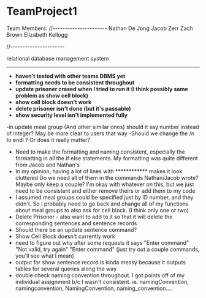 TeamProject1
============


Team Members:
//----------------------
Nathan De Jong
Jacob Zerr
Zach Brown
Elizabeth Kellogg

//----------------------


relational database management system

***************************
- **haven't tested with other teams DBMS yet**
- **formatting needs to be consistent throughout**
- **update prisoner crased when I tried to run it (I think possibly same problem as show cell block)**
- **show cell block doesn't work**
- **delete prisoner isn't done (but it's passable)**
- **show security level isn't implemented fully**


-in update meal group (And other similar ones) should it say number instead of integer?
May be more clear to users that way
-Should we change the /n to endl ? Or does it really matter?
- Need to make the formatting and naming consistent, especially the formatting in all the if else statements.
My formatting was quite different from Jacob and Nathan's
- In my opinion, having a lot of lines with ************ makes it look cluttered
Do we need all of them in the commands Nathan/Jacob wrote? Maybe only keep a couple?
I'm okay with whatever on this, but we just need to be consistent and either remove theirs or add them to my code
- I assumed meal groups could be specified just by ID number, and they didn't.  So I probably need to go back and change all of my functions about meal groups to also ask for cell block.  (I think only one or two)
- Delete Prisoner - also want to add to it so that it will delete the corresponding sentences and sentence records
- Should there be an update sentence command? 
- Show Cell Block doesn't currently work
- need to figure out why after some requests it says "Enter command" "Not valid, try again" "Enter command"
(just try out a couple commands, you'll see what I mean)
- output for show sentence record is kinda messy because it outputs tables for several queries along the way
- double check naming convention throughout.  I got points off of my individual assignment b/c I wasn't consistent.
ie. namingConvention, namingconvention, NamingConvention, naming_convention....
